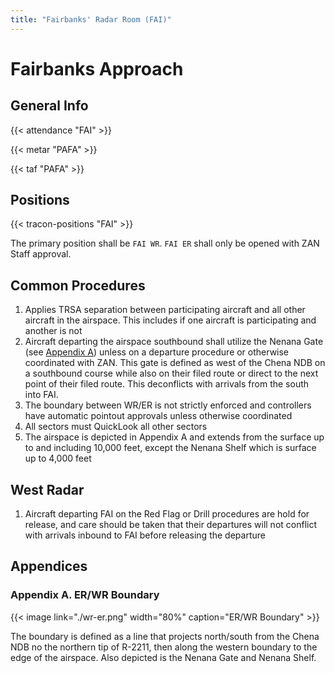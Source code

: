 ```yaml
---
title: "Fairbanks' Radar Room (FAI)"
---
```


# Fairbanks Approach

## General Info

{{< attendance "FAI" >}}

{{< metar "PAFA" >}}

{{< taf "PAFA" >}}

## Positions

{{< tracon-positions "FAI" >}}

The primary position shall be `FAI WR`. `FAI ER` shall only be opened with ZAN Staff approval.

## Common Procedures

1. Applies TRSA separation between participating aircraft and all other aircraft in the airspace. This includes if one aircraft is participating and another is not
2. Aircraft departing the airspace southbound shall utilize the Nenana Gate (see [Appendix A](docs/approaches/fai/#appendix-a-erwr-boundary)) unless on a departure procedure or otherwise coordinated with ZAN. This gate is defined as west of the Chena
   NDB on a southbound course while also on their filed route or direct to the next point of their filed route. This deconflicts with arrivals from the south into FAI.
3. The boundary between WR/ER is not strictly enforced and controllers have automatic pointout approvals unless otherwise coordinated
4. All sectors must QuickLook all other sectors
5. The airspace is depicted in Appendix A and extends from the surface up to and including 10,000 feet, except the Nenana Shelf which is surface up to 4,000 feet

## West Radar

1. Aircraft departing FAI on the Red Flag or Drill procedures are hold for release, and care should be taken that their departures will not conflict with arrivals inbound to FAI before
   releasing the departure

## Appendices

### Appendix A. ER/WR Boundary

{{< image link="./wr-er.png" width="80%" caption="ER/WR Boundary" >}}

The boundary is defined as a line that projects north/south from the Chena NDB no the northern tip of R-2211, then along the western boundary to the edge of the airspace. Also depicted is the Nenana
Gate and Nenana Shelf.